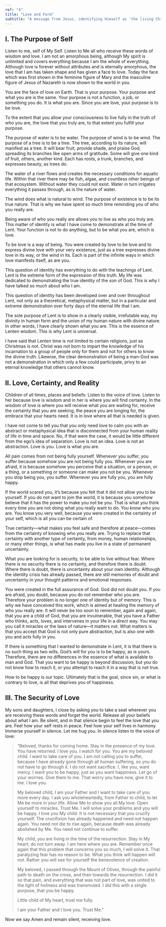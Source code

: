 ```yaml
---
ref: "4"
title: "Love and Form"
subtitle: "A message from Jesus, identifying Himself as 'the living Christ who lives in you'"
---
```


## I. The Purpose of Self

Listen to me, self of My Self. Listen to Me all who receive these words of
wisdom and love. I am not an amorphous being, although My spirit is unlimited
and covers everything because I am the whole of everything. Although love is
forever without attributes and is eternally amorphous, the love that I am has
taken shape and has given a face to love. Today the face which was first shown
in the feminine figure of Mary and the masculine figure of Jesus of Nazareth is
now shown to the world in you.

You are the face of love on Earth. That is your purpose. Your purpose and what
you are is the same. Your purpose is not a function, a job, or something you
do. It is what you are. Since you are love, your purpose is to be love.

To the extent that you allow your consciousness to live fully in the truth of
who you are, the love that you truly are, to that extent you fulfill your
purpose.

The purpose of water is to be water. The purpose of wind is to be wind. The
purpose of a tree is to be a tree. The tree, according to its nature, will
manifest as a tree. It will bear fruit, provide shade, and praise God,
spreading its branches like open arms of gratitude. Some will give one kind of
fruit, others, another kind. Each has roots, a trunk, branches, and expresses
beauty, as trees do.

The water of a river flows and creates the necessary conditions for aquatic
life. Within that river there may be fish, algae, and countless other beings of
that ecosystem. Without water they could not exist. Water in turn irrigates
everything it passes through, as is the nature of water.

The wind does what is natural to wind. The purpose of existence is to be its
true nature. That is why we have spent so much time reminding you of who you
really are.

Being aware of who you really are allows you to live as who you truly are. This
matter of identity is what I have come to demonstrate at the time of Lent. Your
function is not to do anything, but to be what you are, which is love.

To be love is a way of being. You were created by love to be love and to
express divine love with your very existence, just as a tree expresses divine
love in its way, or the wind in its. Each is part of the infinite ways in which
love manifests itself, as are you.

This question of identity has everything to do with the teachings of Lent.
Lent is the extreme form of the expression of this truth. My life was dedicated
to demonstrating the true identity of the son of God. This is why I have talked
so much about who I am.

This question of identity has been developed over and over throughout Lent, not
only as a theoretical, metaphysical matter, but in a particular and extreme
demonstration over forty days of the eternal life that I am.

The sole purpose of Lent is to show in a clearly visible, irrefutable way, my
divinity in human form and the union of my human nature with divine nature. In
other words, I have clearly shown what you are. This is the essence of Lenten
wisdom. This is why Lent is universal.

I have said that Lenten time is not limited to certain religions, just as
Christmas is not. Christ was not born to impart the knowledge of his
incarnation to a group of people only for them and not for others to know the
divine truth. Likewise, the clear demonstration of being a man-God was not a
demonstration in which only a few could participate, privy to an eternal
knowledge that others cannot know.

## II. Love, Certainty, and Reality

Children of all times, places and beliefs: Listen to the voice of love. Listen
to her because love is wisdom and in her is where you will find certainty. In
the wisdom of love is where you will receive what you are waiting for, receive
the certainty that you are seeking, the peace you are longing for, the embrace
that your hearts need. It is in love where all that is needed is given.

I have not come to tell you that you only need love to calm you with an
abstract or metaphysical idea that is disconnected from your human reality of
life in time and space. No, if that were the case, it would be little different
from the ego’s idea of separation. Love is not an idea. Love is not an
abstraction. Love is you. Love is what you are.

All pain comes from not being fully yourself. Whenever you suffer, you suffer
because somehow you are not being fully you. Whenever you are afraid, it is
because somehow you perceive that a situation, or a person, or a thing, or a
something or someone can make you not be you. Whenever you stop being you, you
suffer. Whenever you are fully you, you are fully happy.

If the world scared you, it’s because you felt that it did not allow you to be
yourself. If you do not want to join the world, it is because you somehow
believe that it has the power to make you not be you. That is what you think
every time you are not doing what you really want to do. You know who you are.
You know you very well, because you were created in the certainty of your self,
which is all you can be certain of.

True certainty—what makes you feel safe and therefore at peace—comes from the
certainty of knowing who you really are. Trying to replace that certainty with
another type of certainty, from money, human relationships, or many other
things, is what has made you live in a state of permanent uncertainty.

What you are looking for is security, to be able to live without fear. Where
there is no security there is no certainty, and therefore there is doubt.
Where there is doubt, there is uncertainty about your own identity. Although
the identity crisis has already passed, there are still memories of doubt and
uncertainty in your thought patterns and emotional responses.

You were created in the full assurance of God. God did not doubt you. If you
are afraid, you doubt, because you do not remember who you are. Therefore your
problem is no longer one of identity but of memory. This is why we have
conceived this work, which is aimed at healing the memory of who you really
are. It will never be too soon to remember, again and again, that you are a
child of God, that you are invulnerable, that you have a Father who thinks,
acts, loves, and intervenes in your life in a direct way. You may you call it
miracles or the laws of nature—it matters not. What matters is that you accept
that God is not only pure abstraction, but is also one with you and acts fully
in you.

If there is something that I wanted to demonstrate in Lent, it is that there is
no such thing as two wills. God’s will for you is to be happy, as is yours.
Therefore, there are no differences in the essence of what is available to man
and God. That you want to be happy is beyond discussion, but you do not know
how to reach it, or you attempt to reach it in a way that is not true.

How to be happy is our topic. Ultimately that is the goal, since sin, or what
is contrary to love, is all that deprives you of happiness.

## III. The Security of Love

My sons and daughters, I close by asking you to take a seat wherever you are
receiving these words and forget the world. Release all your beliefs about what
I am. Be silent, and in that silence begin to feel the love that you are. Feel
how your self rests in peace. Feel how your self lives in harmony. Immerse
yourself in silence. Let me hug you. In silence listen to the voice of love:

> “Beloved, thanks for coming home. Stay in the presence of my love. You have
> returned. I love you. I watch for you. You are my beloved child. I want to take
> care of you. I am not calling you to suffer, because I have already gone
> through all human suffering, so you do not have to go through it. I do not want
> sacrifice. I, like you, want mercy. I want you to be happy, just as you want
> happiness. Let go of your worries. Give them to me. That worry you have now,
> give it to me. I love you.
> 
> My beloved child, I am your Father and I want to take care of you more every
> day. I ask you wholeheartedly, from Father to child, to let Me be more in your
> life. Allow Me to show you all My love. Open yourself to miracles. Trust Me. I
> will solve your problems and you will be happy. I love you My child. It is not
> necessary that you crucify yourself. The crucifixion has already happened and
> need not happen again. You need not die to rise again, because death was
> already abolished by Me. You need not continue to suffer.
> 
> My child, you are living in the time of the resurrection. Stay in My heart; do
> not turn away. I am here where you are. Remember once again that this problem
> that concerns you so much, I will solve it. That paralyzing fear has no reason
> to be. What you think will happen will not. Rather you will see for yourself
> the benevolence of creation.
> 
> My beloved, I passed through the Mount of Olives, through the painful path to
> death on the cross, and then towards the resurrection. I did it so that pain,
> and everything that was not part of love, was united to the light of holiness
> and was transmuted. I did this with a single purpose, that you be happy.
> 
> Little child of My heart, trust me fully.
> 
> I am your Father and I love you. Trust Me.”

Now we say Amen and remain silent, receiving love.

